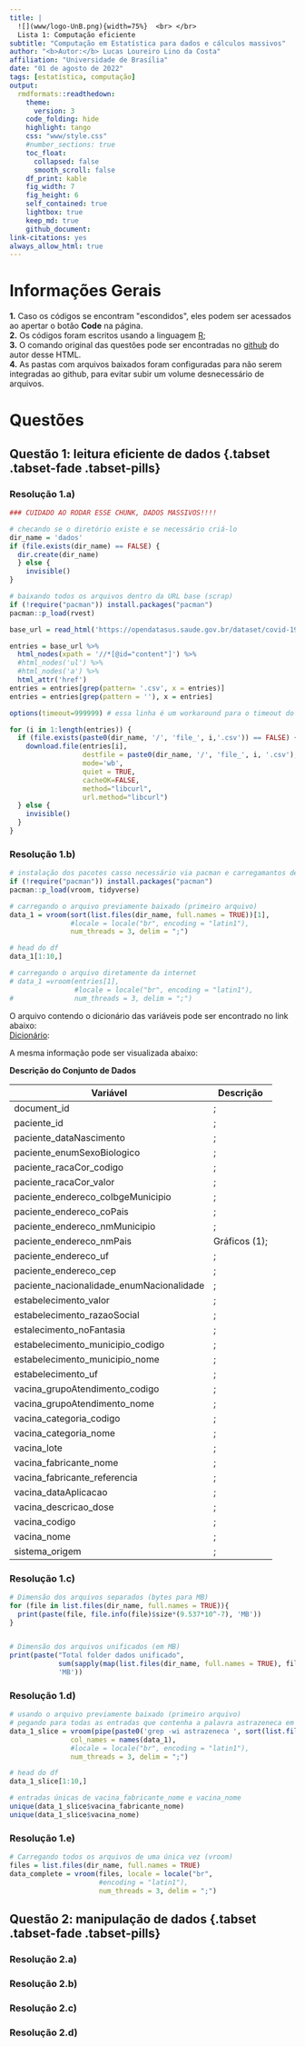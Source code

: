 ```yaml
---
title: |
  ![](www/logo-UnB.png){width=75%}  <br> </br>
  Lista 1: Computação eficiente
subtitle: "Computação em Estatística para dados e cálculos massivos"
author: "<b>Autor:</b> Lucas Loureiro Lino da Costa"
affiliation: "Universidade de Brasília"
date: "01 de agosto de 2022"
tags: [estatística, computação]
output:
  rmdformats::readthedown:
    theme: 
      version: 3
    code_folding: hide
    highlight: tango
    css: "www/style.css"
    #number_sections: true
    toc_float:
      collapsed: false
      smooth_scroll: false
    df_print: kable
    fig_width: 7
    fig_height: 6
    self_contained: true
    lightbox: true
    keep_md: true
    github_document:
link-citations: yes
always_allow_html: true
---
```


<!-- YAML acima!!!-->


<!-- knitr config-->


# Informações Gerais

**1.** Caso os códigos se encontram "escondidos", eles podem ser acessados ao apertar o botão **Code** na página.  
**2.** Os códigos foram escritos usando a linguagem [R](https://www.r-project.org);  
**3.** O comando original das questões pode ser encontradas no [github](https://github.com/loureirolino/topicos_1/blob/main/assignments/Lista_1.pdf) do autor desse HTML.  
**4.** As pastas com arquivos baixados foram configuradas para não serem integradas ao github, para evitar subir um volume desnecessário de arquivos.

# Questões

## Questão 1: leitura eficiente de dados {.tabset .tabset-fade .tabset-pills}

### Resolução 1.a)

```r
### CUIDADO AO RODAR ESSE CHUNK, DADOS MASSIVOS!!!!

# checando se o diretório existe e se necessário criá-lo
dir_name = 'dados'
if (file.exists(dir_name) == FALSE) {
  dir.create(dir_name)
  } else {
    invisible()
}

# baixando todos os arquivos dentro da URL base (scrap)
if (!require("pacman")) install.packages("pacman")
pacman::p_load(rvest)

base_url = read_html('https://opendatasus.saude.gov.br/dataset/covid-19-vacinacao/resource/5093679f-12c3-4d6b-b7bd-07694de54173?inner_span=True')

entries = base_url %>%
  html_nodes(xpath = '//*[@id="content"]') %>%
  #html_nodes('ul') %>%
  #html_nodes('a') %>% 
  html_attr('href')
entries = entries[grep(pattern= '.csv', x = entries)]
entries = entries[grep(pattern = ''), x = entries]

options(timeout=999999) # essa linha é um workaround para o timeout do download

for (i in 1:length(entries)) {
  if (file.exists(paste0(dir_name, '/', 'file_', i,'.csv')) == FALSE) {
    download.file(entries[i],
                  destfile = paste0(dir_name, '/', 'file_', i, '.csv'),
                  mode='wb',
                  quiet = TRUE,
                  cacheOK=FALSE,
                  method="libcurl",
                  url.method="libcurl")
  } else {
    invisible()
  }
}
```

### Resolução 1.b)

```r
# instalação dos pacotes casso necessário via pacman e carregamantos destes
if (!require("pacman")) install.packages("pacman")
pacman::p_load(vroom, tidyverse)

# carregando o arquivo previamente baixado (primeiro arquivo)
data_1 = vroom(sort(list.files(dir_name, full.names = TRUE))[1],
               #locale = locale("br", encoding = "latin1"),
               num_threads = 3, delim = ";")

# head do df
data_1[1:10,]

# carregando o arquivo diretamente da internet
# data_1 =vroom(entries[1],
                #locale = locale("br", encoding = "latin1"),
#               num_threads = 3, delim = ";")
```


O arquivo contendo o dicionário das variáveis pode ser encontrado no link abaixo:  
[Dicionário](https://opendatasus.saude.gov.br/dataset/8e0c325d-2586-4b11-8925-4ba51acd6e6d/resource/a8308b58-8898-4c6d-8119-400c722c71b5/download/dicionario-de-dados-vacinacao.pdf):

A mesma informação pode ser visualizada abaixo:

**Descrição do Conjunto de Dados**

Variável | Descrição 
---|------------------------------------------------------------------------------
document_id  | ;
paciente_id  | ;
paciente_dataNascimento  | ;
paciente_enumSexoBiologico  | ;
paciente_racaCor_codigo  | ;
paciente_racaCor_valor  | ;
paciente_endereco_coIbgeMunicipio  | ;
paciente_endereco_coPais  | ;
paciente_endereco_nmMunicipio  | ;
paciente_endereco_nmPais | Gráficos (1);
paciente_endereco_uf | ;
paciente_endereco_cep | ;
paciente_nacionalidade_enumNacionalidade | ;
estabelecimento_valor | ;
estabelecimento_razaoSocial | ;
estalecimento_noFantasia | ;
estabelecimento_municipio_codigo | ;
estabelecimento_municipio_nome | ;
estabelecimento_uf | ;
vacina_grupoAtendimento_codigo | ;
vacina_grupoAtendimento_nome | ;
vacina_categoria_codigo | ;
vacina_categoria_nome | ;
vacina_lote | ;
vacina_fabricante_nome | ;
vacina_fabricante_referencia | ;
vacina_dataAplicacao | ;
vacina_descricao_dose | ;
vacina_codigo | ;
vacina_nome | ;
sistema_origem | ;



### Resolução 1.c)

```r
# Dimensão dos arquivos separados (bytes para MB)
for (file in list.files(dir_name, full.names = TRUE)){
  print(paste(file, file.info(file)$size*(9.537*10^-7), 'MB'))
}


# Dimensão dos arquivos unificados (em MB)
print(paste("Total folder dados unificado",
            sum(sapply(map(list.files(dir_name, full.names = TRUE), file.info), function(x) x[[1]]))*(9.537*10^-7),
            'MB'))
```

### Resolução 1.d)

```r
# usando o arquivo previamente baixado (primeiro arquivo)
# pegando para todas as entradas que contenha a palavra astrazeneca em todas as suas formas (case sensitive)
data_1_slice = vroom(pipe(paste0('grep -wi astrazeneca ', sort(list.files(dir_name, full.names = TRUE))[1])),
               col_names = names(data_1),
               #locale = locale("br", encoding = "latin1"),
               num_threads = 3, delim = ";")

# head do df
data_1_slice[1:10,]

# entradas únicas de vacina_fabricante_nome e vacina_nome
unique(data_1_slice$vacina_fabricante_nome)
unique(data_1_slice$vacina_nome)
```

### Resolução 1.e)

```r
# Carregando todos os arquivos de uma única vez (vroom)
files = list.files(dir_name, full.names = TRUE)
data_complete = vroom(files, locale = locale("br",
                      #encoding = "latin1"),
                      num_threads = 3, delim = ";")
```

## Questão 2: manipulação de dados {.tabset .tabset-fade .tabset-pills}

### Resolução 2.a)


### Resolução 2.b)


### Resolução 2.c)


### Resolução 2.d)




